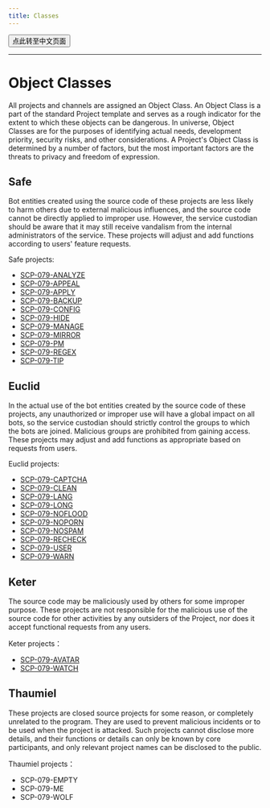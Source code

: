 ```yaml
---
title: Classes
---
```


<button onmouseover="PlaySound('totop1')" onmouseout="StopSound('totop1')" onclick="window.location.href = '/classes-zh/';" class="zh">点此转至中文页面</button>

---

# Object Classes

All projects and channels are assigned an Object Class. An Object Class is a part of the standard Project template and serves as a rough indicator for the extent to which these objects can be dangerous. In universe, Object Classes are for the purposes of identifying actual needs, development priority, security risks, and other considerations. A Project's Object Class is determined by a number of factors, but the most important factors are the threats to privacy and freedom of expression.

## Safe

Bot entities created using the source code of these projects are less likely to harm others due to external malicious influences, and the source code cannot be directly applied to improper use. However, the service custodian should be aware that it may still receive vandalism from the internal administrators of the service. These projects will adjust and add functions according to users' feature requests.

Safe projects:

- [SCP-079-ANALYZE](/analyze/)
- [SCP-079-APPEAL](/appeal/)
- [SCP-079-APPLY](/apply/)
- [SCP-079-BACKUP](/backup/)
- [SCP-079-CONFIG](/config/)
- [SCP-079-HIDE](/hide/)
- [SCP-079-MANAGE](/manage/)
- [SCP-079-MIRROR](/mirror/)
- [SCP-079-PM](/pm/)
- [SCP-079-REGEX](/regex/)
- [SCP-079-TIP](/tip/)

## Euclid

In the actual use of the bot entities created by the source code of these projects, any unauthorized or improper use will have a global impact on all bots, so the service custodian should strictly control the groups to which the bots are joined. Malicious groups are prohibited from gaining access. These projects may adjust and add functions as appropriate based on requests from users.

Euclid projects:

- [SCP-079-CAPTCHA](/captcha/)
- [SCP-079-CLEAN](/clean/)
- [SCP-079-LANG](/lang/)
- [SCP-079-LONG](/long/)
- [SCP-079-NOFLOOD](/noflood/)
- [SCP-079-NOPORN](/noporn/)
- [SCP-079-NOSPAM](/nospam/)
- [SCP-079-RECHECK](/recheck/)
- [SCP-079-USER](/user/)
- [SCP-079-WARN](/warn/)

## Keter

The source code may be maliciously used by others for some improper purpose. These projects are not responsible for the malicious use of the source code for other activities by any outsiders of the Project, nor does it accept functional requests from any users.

Keter projects：

- [SCP-079-AVATAR](/avatar/)
- [SCP-079-WATCH](/watch/)

## Thaumiel

These projects are closed source projects for some reason, or completely unrelated to the program. They are used to prevent malicious incidents or to be used when the project is attacked. Such projects cannot disclose more details, and their functions or details can only be known by core participants, and only relevant project names can be disclosed to the public.

Thaumiel projects：

- <a class="no">SCP-079-EMPTY</a>
- <a class="no">SCP-079-ME</a>
- <a class="no">SCP-079-WOLF</a>

<audio src="/audio/door/dooropenpage.ogg" autoplay></audio>
<audio id="no_button" src="/audio/button/no.ogg"/>
<audio id="no_click" src="/audio/button/no_click.ogg"/>
